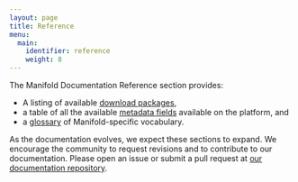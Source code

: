 ```yaml
---
layout: page
title: Reference
menu:
  main:
    identifier: reference
    weight: 8
---
```


The Manifold Documentation Reference section provides:

* A listing of available [download packages](/docs/reference/downloads.html),
* a table of all the available [metadata fields](/docs/reference/metadata.html) available on the platform, and
* a [glossary](/docs/reference/glossary.html) of Manifold-specific vocabulary.

As the documentation evolves, we expect these sections to expand. We encourage the community to request revisions and to contribute to our documentation. Please open an issue or submit a pull request at [our documentation repository](https://github.com/ManifoldScholar/manifold-docs-jekyll).
